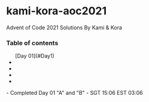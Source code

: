 # kami-kora-aoc2021
Advent of Code 2021 Solutions By Kami &amp; Kora
<h3>Table of contents</h3>
<ul>
[Day 01](#Day1)
<li></li>
<li></li>
<li></li>
<li></li>
</ul>
<!-- - Started Day 01 "A" and "B" - SGT 13:28 EST 01:28 -->
- <span id="Day1">Completed Day 01 "A" and "B" - SGT 15:06 EST 03:06</span>